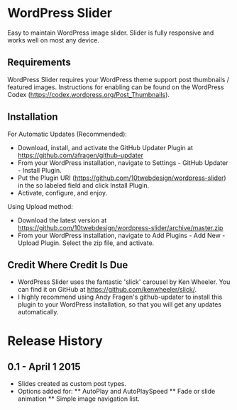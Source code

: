 # WordPress Slider
Easy to maintain WordPress image slider. Slider is fully responsive and works well on most any device.

## Requirements
WordPress Slider requires your WordPress theme support post thumbnails / featured images. Instructions for enabling can be found on the WordPress Codex (https://codex.wordpress.org/Post_Thumbnails).

## Installation

For Automatic Updates (Recommended):
* Download, install, and activate the GitHub Updater Plugin at https://github.com/afragen/github-updater
* From your WordPress installation, navigate to Settings - GitHub Updater - Install Plugin.
* Put the Plugin URI (https://github.com/10twebdesign/wordpress-slider) in the so labeled field and click Install Plugin.
* Activate, configure, and enjoy.

Using Upload method:
* Download the latest version at https://github.com/10twebdesign/wordpress-slider/archive/master.zip
* From your WordPress installation, navigate to Add Plugins - Add New - Upload Plugin. Select the zip file, and activate.

## Credit Where Credit Is Due
* WordPress Slider uses the fantastic 'slick' carousel by Ken Wheeler. You can find it on GitHub at https://github.com/kenwheeler/slick/.
* I highly recommend using Andy Fragen's github-updater to install this plugin to your WordPress installation, so that you will get any updates automatically.

# Release History
## 0.1 - April 1 2015
* Slides created as custom post types.
* Options added for:
** AutoPlay and AutoPlaySpeed
** Fade or slide animation
** Simple image navigation list.

